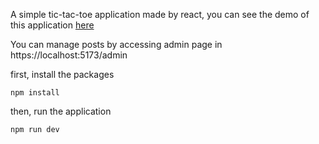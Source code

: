A simple tic-tac-toe application made by react, you can see the demo of this application [here](https://blog-web-test.netlify.app/)

You can manage posts by accessing admin page in https://localhost:5173/admin

first, install the packages
```
npm install
```

then, run the application
```
npm run dev
```
